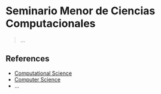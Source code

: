 # Seminario Menor  de Ciencias Computacionales

> …
> 

## References

- [Computational Science](https://en.wikipedia.org/wiki/Computational_science)
- [Computer Science](https://en.wikipedia.org/wiki/Computer_science)
- …
